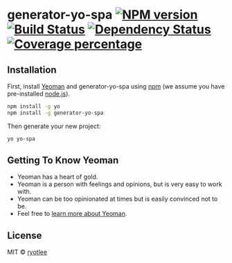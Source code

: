 # generator-yo-spa [![NPM version][npm-image]][npm-url] [![Build Status][travis-image]][travis-url] [![Dependency Status][daviddm-image]][daviddm-url] [![Coverage percentage][coveralls-image]][coveralls-url]
> 

## Installation

First, install [Yeoman](http://yeoman.io) and generator-yo-spa using [npm](https://www.npmjs.com/) (we assume you have pre-installed [node.js](https://nodejs.org/)).

```bash
npm install -g yo
npm install -g generator-yo-spa
```

Then generate your new project:

```bash
yo yo-spa
```

## Getting To Know Yeoman

 * Yeoman has a heart of gold.
 * Yeoman is a person with feelings and opinions, but is very easy to work with.
 * Yeoman can be too opinionated at times but is easily convinced not to be.
 * Feel free to [learn more about Yeoman](http://yeoman.io/).

## License

MIT © [ryotlee]()


[npm-image]: https://badge.fury.io/js/generator-yo-spa.svg
[npm-url]: https://npmjs.org/package/generator-yo-spa
[travis-image]: https://travis-ci.org/ryotlee/generator-yo-spa.svg?branch=master
[travis-url]: https://travis-ci.org/ryotlee/generator-yo-spa
[daviddm-image]: https://david-dm.org/ryotlee/generator-yo-spa.svg?theme=shields.io
[daviddm-url]: https://david-dm.org/ryotlee/generator-yo-spa
[coveralls-image]: https://coveralls.io/repos/ryotlee/generator-yo-spa/badge.svg
[coveralls-url]: https://coveralls.io/r/ryotlee/generator-yo-spa

